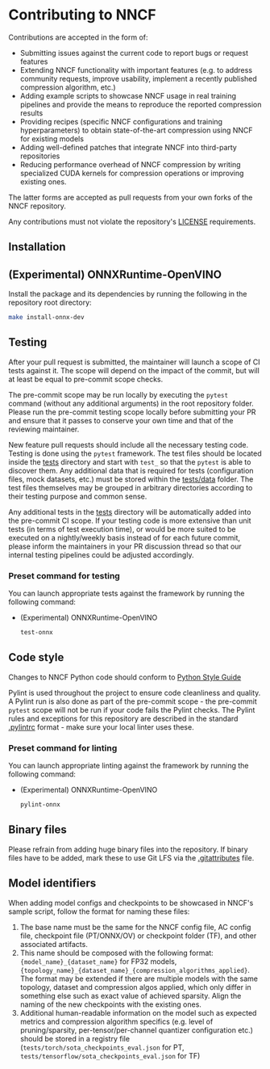 # Contributing to NNCF

Contributions are accepted in the form of:

* Submitting issues against the current code to report bugs or request features
* Extending NNCF functionality with important features (e.g. to address community requests, improve usability, implement a recently published compression algorithm, etc.)
* Adding example scripts to showcase NNCF usage in real training pipelines and provide the means to reproduce the reported compression results
* Providing recipes (specific NNCF configurations and training hyperparameters) to obtain state-of-the-art compression using NNCF for existing models
* Adding well-defined patches that integrate NNCF into third-party repositories
* Reducing performance overhead of NNCF compression by writing specialized CUDA kernels for compression operations or improving existing ones.

The latter forms are accepted as pull requests from your own forks of the NNCF repository.

Any contributions must not violate the repository's [LICENSE](./LICENSE) requirements.

## Installation

## (Experimental) ONNXRuntime-OpenVINO

Install the package and its dependencies by running the following in the repository root directory:

```bash
make install-onnx-dev
```

## Testing

After your pull request is submitted, the maintainer will launch a scope of CI tests against it.
The scope will depend on the impact of the commit, but will at least be equal to pre-commit scope checks.

The pre-commit scope may be run locally by executing the `pytest` command (without any additional arguments) in the root repository folder.
Please run the pre-commit testing scope locally before submitting your PR and ensure that it passes to conserve your own time and that of the reviewing maintainer.

New feature pull requests should include all the necessary testing code.
Testing is done using the `pytest` framework.
The test files should be located inside the [tests](./tests) directory and start with `test_` so that the `pytest` is able to discover them.
Any additional data that is required for tests (configuration files, mock datasets, etc.) must be stored within the [tests/data](./tests/data) folder.
The test files themselves may be grouped in arbitrary directories according to their testing purpose and common sense.

Any additional tests in the [tests](./tests) directory will be automatically added into the pre-commit CI scope.
If your testing code is more extensive than unit tests (in terms of test execution time), or would be more suited to be executed on a nightly/weekly basis instead of for each future commit, please inform the maintainers in your PR discussion thread so that our internal testing pipelines could be adjusted accordingly.

### Preset command for testing

You can launch appropriate tests against the framework by running the following command:

* (Experimental) ONNXRuntime-OpenVINO

  ```bash
  test-onnx
  ```

## Code style

Changes to NNCF Python code should conform to [Python Style Guide](./docs/styleguide/PyGuide.md)

Pylint is used throughout the project to ensure code cleanliness and quality.
A Pylint run is also done as part of the pre-commit scope - the pre-commit `pytest` scope will not be run if your code fails the Pylint checks.
The Pylint rules and exceptions for this repository are described in the standard [.pylintrc](./.pylintrc) format - make sure your local linter uses these.

### Preset command for linting

You can launch appropriate linting against the framework by running the following command:

* (Experimental) ONNXRuntime-OpenVINO

  ```bash
  pylint-onnx
  ```

## Binary files

Please refrain from adding huge binary files into the repository. If binary files have to be added, mark these to use Git LFS via the [.gitattributes](./.gitattributes) file.

## Model identifiers

When adding model configs and checkpoints to be showcased in NNCF's sample script, follow the format for naming these files:

1. The base name must be the same for the NNCF config file, AC config file, checkpoint file (PT/ONNX/OV) or checkpoint folder (TF), and other associated artifacts.
2. This name should be composed with the following format: `{model_name}_{dataset_name}` for FP32 models, `{topology_name}_{dataset_name}_{compression_algorithms_applied}`. The format may be extended if there are multiple models with the same topology, dataset and compression algos applied, which only differ in something else such as exact value of achieved sparsity. Align the naming of the new checkpoints with the existing ones.
3. Additional human-readable information on the model such as expected metrics and compression algorithm specifics (e.g. level of pruning/sparsity, per-tensor/per-channel quantizer configuration etc.) should be stored in a registry file (`tests/torch/sota_checkpoints_eval.json` for PT, `tests/tensorflow/sota_checkpoints_eval.json` for TF)
